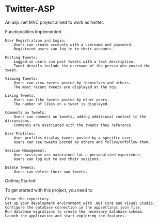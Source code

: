 # Twitter-ASP
An asp .net MVC project aimed to work as twitter.


Functionalities Implemented

    User Registration and Login:
        Users can create accounts with a username and password.
        Registered users can log in to their accounts.

    Posting Tweets:
        Logged-in users can post tweets with a text description.
        Tweet details include the username of the person who posted the tweet.

    Viewing Tweets:
        Users can view tweets posted by themselves and others.
        The most recent tweets are displayed at the top.

    Liking Tweets:
        Users can like tweets posted by other users.
        The number of likes on a tweet is displayed.

    Comments on Tweets:
        Users can comment on tweets, adding additional context to the discussions.
        Comments are associated with the tweets they reference.

    User Profiles:
        User profiles display tweets posted by a specific user.
        Users can see tweets posted by others and follow/unfollow them.

    Session Management:
        User sessions are maintained for a personalized experience.
        Users can log out to end their sessions.

    Delete Tweets:
        Users can delete their own tweets.


Getting Started

To get started with this project, you need to:

    Clone the repository.
    Set up your development environment with .NET Core and Visual Studio.
    Configure the database connection in the appsettings.json file.
    Run database migrations to create the necessary database schema.
    Launch the application and start exploring the features.


